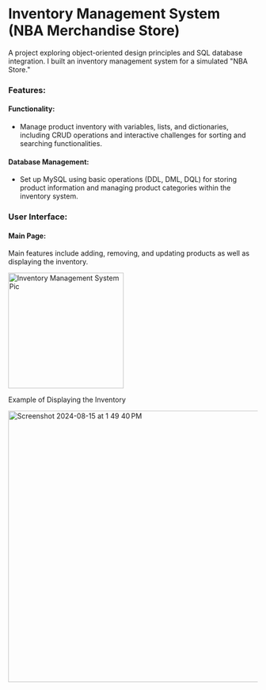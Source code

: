 # Inventory Management System (NBA Merchandise Store)

A project exploring object-oriented design principles and SQL database integration. I built an inventory management system for a simulated "NBA Store."

### Features:
#### Functionality:
- Manage product inventory with variables, lists, and dictionaries, including CRUD operations and interactive challenges for sorting and searching functionalities.

#### Database Management:
- Set up MySQL using basic operations (DDL, DML, DQL) for storing product information and managing product categories within the inventory system.

### User Interface:
#### Main Page:
Main features include adding, removing, and updating products as well as displaying the inventory.


<img width="233" alt="Inventory Management System Pic" src="https://github.com/user-attachments/assets/4f47ab65-3c94-4f2d-9537-ccfdc4bb4ff2">








Example of Displaying the Inventory





<img width="547" alt="Screenshot 2024-08-15 at 1 49 40 PM" src="https://github.com/user-attachments/assets/656b6e37-5ece-40a4-906a-70ea92583f27">

